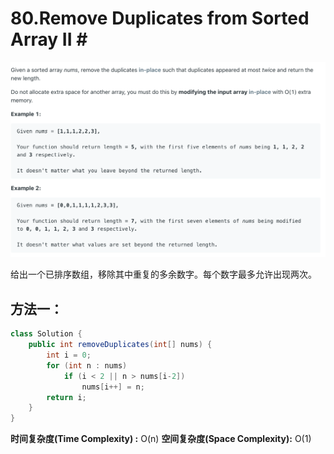 # 80.Remove Duplicates from Sorted Array II \#

![](.gitbook/assets/image%20%285%29.png)

给出一个已排序数组，移除其中重复的多余数字。每个数字最多允许出现两次。

## 方法一：

```java
class Solution {
    public int removeDuplicates(int[] nums) {
        int i = 0;
        for (int n : nums)
            if (i < 2 || n > nums[i-2])
                nums[i++] = n;
        return i;
    }
}
```

**时间复杂度\(Time Complexity\) :** O\(n\)          **空间复杂度\(Space Complexity\):** O\(1\)

